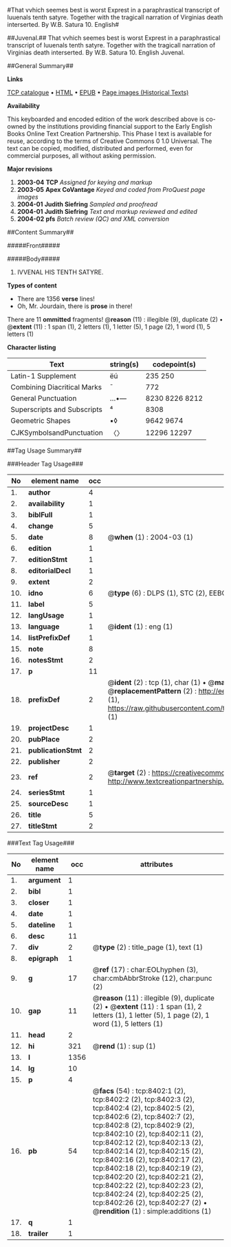 #That vvhich seemes best is worst Exprest in a paraphrastical transcript of Iuuenals tenth satyre. Together with the tragicall narration of Virginias death interserted. By W.B. Satura 10. English#

##Juvenal.##
That vvhich seemes best is worst Exprest in a paraphrastical transcript of Iuuenals tenth satyre. Together with the tragicall narration of Virginias death interserted. By W.B.
Satura 10. English
Juvenal.

##General Summary##

**Links**

[TCP catalogue](http://www.ota.ox.ac.uk/tcp/)  • 
[HTML](http://tei.it.ox.ac.uk/tcp/Texts-HTML/free/A04/A04762.html)  • 
[EPUB](http://tei.it.ox.ac.uk/tcp/Texts-EPUB/free/A04/A04762.epub) • 
[Page images (Historical Texts)](https://data.historicaltexts.jisc.ac.uk/view?pubId=eebo-99843656e&pageId=eebo-99843656e-8402-1)

**Availability**

This keyboarded and encoded edition of the
	       work described above is co-owned by the institutions
	       providing financial support to the Early English Books
	       Online Text Creation Partnership. This Phase I text is
	       available for reuse, according to the terms of Creative
	       Commons 0 1.0 Universal. The text can be copied,
	       modified, distributed and performed, even for
	       commercial purposes, all without asking permission.

**Major revisions**

1. __2003-04__ __TCP__ *Assigned for keying and markup*
1. __2003-05__ __Apex CoVantage__ *Keyed and coded from ProQuest page images*
1. __2004-01__ __Judith Siefring__ *Sampled and proofread*
1. __2004-01__ __Judith Siefring__ *Text and markup reviewed and edited*
1. __2004-02__ __pfs__ *Batch review (QC) and XML conversion*

##Content Summary##

#####Front#####

#####Body#####

1. IVVENAL HIS TENTH SATYRE.

**Types of content**

  * There are 1356 **verse** lines!
  * Oh, Mr. Jourdain, there is **prose** in there!

There are 11 **ommitted** fragments! 
 @__reason__ (11) : illegible (9), duplicate (2)  •  @__extent__ (11) : 1 span (1), 2 letters (1), 1 letter (5), 1 page (2), 1 word (1), 5 letters (1)

**Character listing**


|Text|string(s)|codepoint(s)|
|---|---|---|
|Latin-1 Supplement|ëú|235 250|
|Combining             Diacritical Marks|̄|772|
|General Punctuation|…•—|8230 8226 8212|
|Superscripts             and Subscripts|⁴|8308|
|Geometric Shapes|▪◊|9642 9674|
|CJKSymbolsandPunctuation|〈〉|12296 12297|

##Tag Usage Summary##

###Header Tag Usage###

|No|element name|occ|attributes|
|---|---|---|---|
|1.|__author__|4||
|2.|__availability__|1||
|3.|__biblFull__|1||
|4.|__change__|5||
|5.|__date__|8| @__when__ (1) : 2004-03 (1)|
|6.|__edition__|1||
|7.|__editionStmt__|1||
|8.|__editorialDecl__|1||
|9.|__extent__|2||
|10.|__idno__|6| @__type__ (6) : DLPS (1), STC (2), EEBO-CITATION (1), PROQUEST (1), VID (1)|
|11.|__label__|5||
|12.|__langUsage__|1||
|13.|__language__|1| @__ident__ (1) : eng (1)|
|14.|__listPrefixDef__|1||
|15.|__note__|8||
|16.|__notesStmt__|2||
|17.|__p__|11||
|18.|__prefixDef__|2| @__ident__ (2) : tcp (1), char (1)  •  @__matchPattern__ (2) : ([0-9\-]+):([0-9IVX]+) (1), (.+) (1)  •  @__replacementPattern__ (2) : http://eebo.chadwyck.com/downloadtiff?vid=$1&page=$2 (1), https://raw.githubusercontent.com/textcreationpartnership/Texts/master/tcpchars.xml#$1 (1)|
|19.|__projectDesc__|1||
|20.|__pubPlace__|2||
|21.|__publicationStmt__|2||
|22.|__publisher__|2||
|23.|__ref__|2| @__target__ (2) : https://creativecommons.org/publicdomain/zero/1.0/ (1), http://www.textcreationpartnership.org/docs/. (1)|
|24.|__seriesStmt__|1||
|25.|__sourceDesc__|1||
|26.|__title__|5||
|27.|__titleStmt__|2||


###Text Tag Usage###

|No|element name|occ|attributes|
|---|---|---|---|
|1.|__argument__|1||
|2.|__bibl__|1||
|3.|__closer__|1||
|4.|__date__|1||
|5.|__dateline__|1||
|6.|__desc__|11||
|7.|__div__|2| @__type__ (2) : title_page (1), text (1)|
|8.|__epigraph__|1||
|9.|__g__|17| @__ref__ (17) : char:EOLhyphen (3), char:cmbAbbrStroke (12), char:punc (2)|
|10.|__gap__|11| @__reason__ (11) : illegible (9), duplicate (2)  •  @__extent__ (11) : 1 span (1), 2 letters (1), 1 letter (5), 1 page (2), 1 word (1), 5 letters (1)|
|11.|__head__|2||
|12.|__hi__|321| @__rend__ (1) : sup (1)|
|13.|__l__|1356||
|14.|__lg__|10||
|15.|__p__|4||
|16.|__pb__|54| @__facs__ (54) : tcp:8402:1 (2), tcp:8402:2 (2), tcp:8402:3 (2), tcp:8402:4 (2), tcp:8402:5 (2), tcp:8402:6 (2), tcp:8402:7 (2), tcp:8402:8 (2), tcp:8402:9 (2), tcp:8402:10 (2), tcp:8402:11 (2), tcp:8402:12 (2), tcp:8402:13 (2), tcp:8402:14 (2), tcp:8402:15 (2), tcp:8402:16 (2), tcp:8402:17 (2), tcp:8402:18 (2), tcp:8402:19 (2), tcp:8402:20 (2), tcp:8402:21 (2), tcp:8402:22 (2), tcp:8402:23 (2), tcp:8402:24 (2), tcp:8402:25 (2), tcp:8402:26 (2), tcp:8402:27 (2)  •  @__rendition__ (1) : simple:additions (1)|
|17.|__q__|1||
|18.|__trailer__|1||
